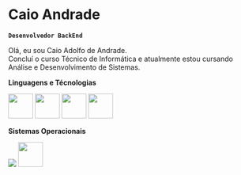 
# Caio Andrade

**`Desenvolvedor BackEnd`**

<p>Olá, eu sou Caio Adolfo de Andrade.<br> Concluí o curso Técnico de Informática e atualmente estou cursando Análise e Desenvolvimento de Sistemas.</p>

<div>
  
<p><strong>Linguagens e Técnologias</strong></p>
  
<p align=left><img src="https://cdn.jsdelivr.net/gh/devicons/devicon@latest/icons/java/java-original-wordmark.svg" height=50px width=50px/>
<img src="https://cdn.jsdelivr.net/gh/devicons/devicon@latest/icons/postgresql/postgresql-original-wordmark.svg" height=50px width=50px/>
<img src="https://cdn.jsdelivr.net/gh/devicons/devicon@latest/icons/git/git-original.svg" height=50px width=50px />
<img src="https://cdn.jsdelivr.net/gh/devicons/devicon@latest/icons/spring/spring-original.svg" height= 50px width=50px />          
</p>

<p><strong>Sistemas Operacionais</strong></p>

<p>
<img src="https://devicon-website.vercel.app/api/linux/original.svg"></img>
<img src="https://cdn.jsdelivr.net/gh/devicons/devicon@latest/icons/windows11/windows11-original.svg" height=50px width=50px/>
</p>
</div>       
          

